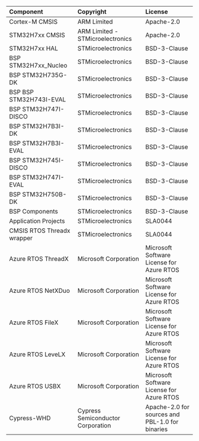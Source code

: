 ﻿| Component                       | Copyright                                             | License |
|:---------                       |:-------                                               |:----------|
| Cortex-M CMSIS                  | ARM Limited                                           | Apache-2.0 |
| STM32H7xx CMSIS                 | ARM Limited - STMicroelectronics                      | Apache-2.0 |
| STM32H7xx HAL                   | STMicroelectronics                                    | BSD-3-Clause |
| BSP STM32H7xx_Nucleo            | STMicroelectronics                                    | BSD-3-Clause |
| BSP STM32H735G-DK               | STMicroelectronics                                    | BSD-3-Clause |
| BSP BSP STM32H743I-EVAL         | STMicroelectronics                                    | BSD-3-Clause |
| BSP STM32H747I-DISCO            | STMicroelectronics                                    | BSD-3-Clause |
| BSP STM32H7B3I-DK               | STMicroelectronics                                    | BSD-3-Clause |
| BSP STM32H7B3I-EVAL             | STMicroelectronics                                    | BSD-3-Clause |
| BSP STM32H745I-DISCO            | STMicroelectronics                                    | BSD-3-Clause |
| BSP STM32H747I-EVAL             | STMicroelectronics                                    | BSD-3-Clause |
| BSP STM32H750B-DK               | STMicroelectronics                                    | BSD-3-Clause |
| BSP Components                  | STMicroelectronics                                    | BSD-3-Clause |
| Application Projects            | STMicroelectronics                                    | SLA0044  |
| CMSIS RTOS Threadx wrapper      | STMicroelectronics                                    | SLA0044  |
| Azure RTOS ThreadX              | Microsoft Corporation                                 | Microsoft Software License for Azure RTOS |
| Azure RTOS NetXDuo              | Microsoft Corporation                                 | Microsoft Software License for Azure RTOS |
| Azure RTOS FileX                | Microsoft Corporation                                 | Microsoft Software License for Azure RTOS |
| Azure RTOS LeveLX               | Microsoft Corporation                                 | Microsoft Software License for Azure RTOS |
| Azure RTOS USBX                 | Microsoft Corporation                                 | Microsoft Software License for Azure RTOS |
| Cypress-WHD                     | Cypress Semiconductor Corporation                     | Apache-2.0 for sources and PBL-1.0 for binaries |
